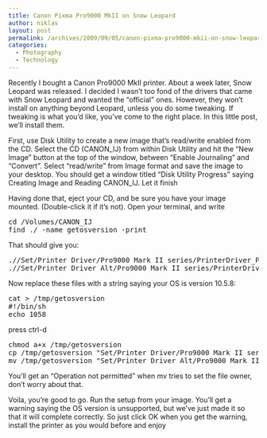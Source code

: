 ```yaml
---
title: Canon Pixma Pro9000 MkII on Snow Leopard
author: niklas
layout: post
permalink: /archives/2009/09/05/canon-pixma-pro9000-mkii-on-snow-leopard/
categories:
  - Photography
  - Technology
---
```

Recently I bought a Canon Pro9000 MkII printer. About a week later, Snow Leopard was released. I decided I wasn&#8217;t too fond of the drivers that came with Snow Leopard and wanted the &#8220;official&#8221; ones. However, they won&#8217;t install on anything beyond Leopard, unless you do some tweaking. If tweaking is what you&#8217;d like, you&#8217;ve come to the right place. In this little post, we&#8217;ll install them.

First, use Disk Utility to create a new image that&#8217;s read/write enabled from the CD. Select the CD (CANON\_IJ) from within Disk Utility and hit the &#8220;New Image&#8221; button at the top of the window, between &#8220;Enable Journaling&#8221; and &#8220;Convert&#8221;. Select &#8220;read/write&#8221; from Image format and save the image to your desktop. You should get a window titled &#8220;Disk Utility Progress&#8221; saying Creating Image and Reading CANON\_IJ. Let it finish

Having done that, eject your CD, and be sure you have your image mounted. (Double-click it if it&#8217;s not). Open your terminal, and write

<pre>cd /Volumes/CANON_IJ
find ./ -name getosversion -print
</pre></p> 

That should give you:

<pre>.//Set/Printer Driver/Pro9000 Mark II series/PrinterDriver_Pro9000II series_071700.pkg/Contents/Resources/getosversion
.//Set/Printer Driver_Alt/Pro9000 Mark II series/PrinterDriver_Pro9000II series_101800.pkg/Contents/Resources/getosversion
</pre></p> 

Now replace these files with a string saying your OS is version 10.5.8:

<pre>cat > /tmp/getosversion
#!/bin/sh
echo 1058
</pre>

press ctrl-d 

<pre>chmod a+x /tmp/getosversion
cp /tmp/getosversion "Set/Printer Driver/Pro9000 Mark II series/PrinterDriver_Pro9000II series_071700.pkg/Contents/Resources/getosversion"
mv /tmp/getosversion "Set/Printer Driver_Alt/Pro9000 Mark II series/PrinterDriver_Pro9000II series_101800.pkg/Contents/Resources/getosversion"
</pre>

You&#8217;ll get an &#8220;Operation not permitted&#8221; when mv tries to set the file owner, don&#8217;t worry about that. 

Voila, you&#8217;re good to go. Run the setup from your image. You&#8217;ll get a warning saying the OS version is unsupported, but we&#8217;ve just made it so that it will complete correctly. So just click OK when you get the warning, install the printer as you would before and enjoy
